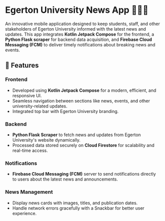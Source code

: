 # Egerton University News App 📱📡📰

An innovative mobile application designed to keep students, staff, and other stakeholders of Egerton University informed with the latest news and updates. This app integrates **Kotlin Jetpack Compose** for the frontend, a **Python Flask scraper** for backend data acquisition, and **Firebase Cloud Messaging (FCM)** to deliver timely notifications about breaking news and events.

## 🌟 Features

### Frontend
- Developed using **Kotlin Jetpack Compose** for a modern, efficient, and responsive UI.
- Seamless navigation between sections like news, events, and other university-related updates.
- Integrated top bar with Egerton University branding.

### Backend
- **Python Flask Scraper** to fetch news and updates from Egerton University's website dynamically.
- Processed data stored securely on **Cloud Firestore** for scalability and real-time access.

### Notifications
- **Firebase Cloud Messaging (FCM)** server to send notifications directly to users about the latest news and announcements.

### News Management
- Display news cards with images, titles, and publication dates.
- Handle network errors gracefully with a Snackbar for better user experience.
